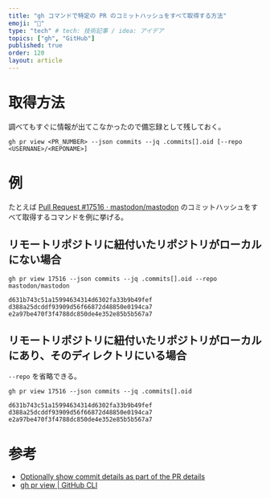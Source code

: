 ```yaml
---
title: "gh コマンドで特定の PR のコミットハッシュをすべて取得する方法"
emoji: "🌟"
type: "tech" # tech: 技術記事 / idea: アイデア
topics: ["gh", "GitHub"]
published: true
order: 120
layout: article
---
```


# 取得方法
調べてもすぐに情報が出てこなかったので備忘録として残しておく。

```shell
gh pr view <PR_NUMBER> --json commits --jq .commits[].oid [--repo <USERNANE>/<REPONAME>]
```

# 例
たとえば [Pull Request #17516 · mastodon/mastodon](https://github.com/mastodon/mastodon/pull/17516) のコミットハッシュをすべて取得するコマンドを例に挙げる。

## リモートリポジトリに紐付いたリポジトリがローカルにない場合

```shell
gh pr view 17516 --json commits --jq .commits[].oid --repo mastodon/mastodon
```

```
d631b743c51a15994634314d6302fa33b9b49fef
d388a25dcddf93909d56f66872d48850e0194ca7
e2a97be470f3f4788dc850de4e352e85b5b567a7
```

## リモートリポジトリに紐付いたリポジトリがローカルにあり、そのディレクトリにいる場合
`--repo` を省略できる。

```shell
gh pr view 17516 --json commits --jq .commits[].oid
```

```
d631b743c51a15994634314d6302fa33b9b49fef
d388a25dcddf93909d56f66872d48850e0194ca7
e2a97be470f3f4788dc850de4e352e85b5b567a7
```

# 参考
* [Optionally show commit details as part of the PR details](https://github.com/cli/cli/issues/959#issuecomment-1034071623)
* [gh pr view | GitHub CLI](https://cli.github.com/manual/gh_pr_view)
